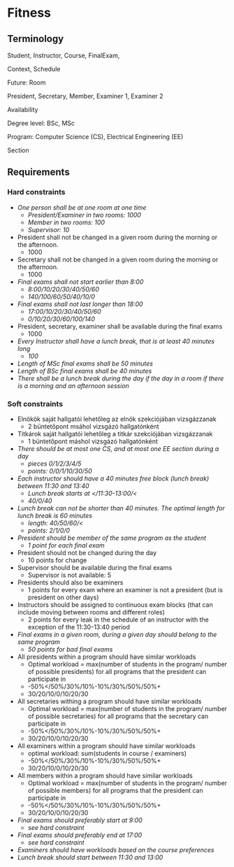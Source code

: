 
# Fitness

## Terminology

Student,
Instructor,
Course,
FinalExam,

Context,
Schedule

Future: Room

President,
Secretary,
Member,
Examiner 1,
Examiner 2

Availability

Degree level: BSc, MSc

Program: Computer Science (CS), Electrical Engineering (EE)

Section


## Requirements

### Hard constraints
- *One person shall be at one room at one time*
  - *President/Examiner in two rooms: 1000*
  - *Member in two rooms: 100*
  - *Supervisor: 10*
- President shall not be changed in a given room during the morning or the afternoon.
	- 1000
- Secretary shall not be changed in a given room during the morning or the afternoon.
	- 1000
- *Final exams shall not start earlier than 8:00*
  - *8:00/10/20/30/40/50/60*
  - *140/100/60/50/40/10/0*
- *Final exams shall not last longer than 18:00*
  - *17:00/10/20/30/40/50/60*
  - *0/10/20/30/60/100/140*
- President, secretary, examiner shall be available during the final exams
	- 1000
- *Every Instructor shall have a lunch break, that is at least 40 minutes long*
  - *100*
- *Length of MSc final exams shall be 50 minutes*
- *Length of BSc final exams shall be 40 minutes*
- *There shall be a lunch break during the day if the day in a room if there is a morning and an afternoon session*

### Soft constraints
- Elnökök saját hallgatói lehetőleg az elnök szekciójában vizsgázzanak
  - 2 büntetőpont msáhol vizsgázó hallgatónként
- Titkárok saját hallgatói lehetőleg a titkár szekciójában vizsgázzanak
  - 1 büntetőpont máshol vizsgázó hallgatónként
- *There should be at most one CS, and at most one EE section during a day*
  - *pieces 0/1/2/3/4/5*
  - *points: 0/0/1/10/30/50*
- *Each instructor should have a 40 minutes free block (lunch break) between 11:30 and 13:40*
  - *Lunch break starts at  </11:30-13:00/<*
  - *40/0/40*
- *Lunch break can not be shorter than 40 minutes. The optimal length for lunch break is 60 minutes*
  - *length: 40/50/60/<*
  - *points: 2/1/0/0*
- *President should be member of the same program as the student*
  - *1 point for each final exam*
- President should not be changed during the day
  - 10 points for change
- Supervisor should be available during the final exams
  - Supervisor is not available: 5
- Presidents should also be examiners 
  - 1 points for every exam where an examiner is not a president (but is president on other days)
- Instructors should be assigned to continuous exam blocks (that can include moving between rooms and different roles)
  - 2 points for every leak in the schedule of an instructor with the exception of the 11:30-13:40 period
- *Final exams in a given room, during a given day should belong to the same program*
  - *50 points for bad final exams*
- All presidents within a program should have similar workloads
  - Optimal workload = max(number of students in the program/ number of possible presidents) for all programs that the president can participate in
  - -50%</50%/30%/10%-10%/30%/50%/50%+
  - 30/20/10/0/10/20/30
- All secretaries withing a program should have similar workloads
  - Optimal workload = max(number of students in the program/ number of possible secretaries) for all programs that the secretary can participate in
  - -50%</50%/30%/10%-10%/30%/50%/50%+
  - 30/20/10/0/10/20/30
- All examiners within a program should have similar workloads
  - optimal workload: sum(students in course  / examiners)
  - -50%</50%/30%/10%-10%/30%/50%/50%+
  - 30/20/10/0/10/20/30
- All members within a program should have similar workloads
  - Optimal workload = max(number of students in the program/ number of possible members) for all programs that the president can participate in
  - -50%</50%/30%/10%-10%/30%/50%/50%+
  - 30/20/10/0/10/20/30
- *Final exams should preferably start at 9:00*
  - *see hard constraint*
- *Final exams should preferably end at 17:00*
  - *see hard constraint*
- *Examiners should have workloads based on the course preferences*
- *Lunch break should start between 11:30 and 13:00*




